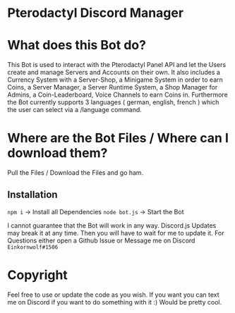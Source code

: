 
<h1>Pterodactyl Discord Manager</h1>

# What does this Bot do?
This Bot is used to interact with the Pterodactyl Panel API and let the Users create and manage Servers and Accounts on their own. It also includes a Currency System with a Server-Shop, a Minigame System in order to earn Coins, a Server Manager, a Server Runtime System, a Shop Manager for Admins, a Coin-Leaderboard, Voice Channels to earn Coins in. Furthermore the Bot currently supports 3 languages ( german, english, french ) which the user can select via a /language command.

# Where are the Bot Files / Where can I download them?
Pull the Files / Download the Files and go ham.

## Installation

`npm i` -> Install all Dependencies
`node bot.js` -> Start the Bot

I cannot guarantee that the Bot will work in any way. Discord.js Updates may break it at any time. Then you will have to wait for me to update it.
For Questions either open a Github Issue or Message me on Discord ```Einkornwolf#1506```

# Copyright

Feel free to use or update the code as you wish. If you want you can text me on Discord if you want to do something with it :) Would be pretty cool.

